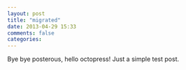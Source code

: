 ```yaml
---
layout: post
title: "migrated"
date: 2013-04-29 15:33
comments: false
categories: 
---
```

Bye bye posterous, hello octopress! Just a simple test post.

